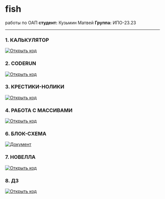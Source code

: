 # fish
работы по ОАП
**студент:** Кузьмин Матвей
**Группа:** ИПО-23.23  

---


### 1. КАЛЬКУЛЯТОР
[![Открыть код](https://img.shields.io/badge/Код-calkuleter-blue)](https://github.com/matthew6911/fish/tree/main/calkuleter)


### 2. CODERUN
[![Открыть код](https://img.shields.io/badge/Код-CodeRun-green)](https://github.com/matthew6911/fish/tree/main/coderun)


### 3. КРЕСТИКИ-НОЛИКИ
[![Открыть код](https://img.shields.io/badge/Код-КРЕСТИКИ--НОЛИКИ-red)](https://github.com/matthew6911/fish/tree/main/my%20novella%231)


### 4. РАБОТА С МАССИВАМИ
[![Открыть код](https://img.shields.io/badge/Код-массивы-orange)](https://github.com/matthew6911/fish/tree/main/%D0%BC%D0%B0%D1%81%D1%81%D0%B8%D0%B2)


### 6. БЛОК-СХЕМА
[![Документ](https://img.shields.io/badge/Документ-БЛОК--СХЕМА-yellow)](https://github.com/matthew6911/fish/blob/main/%D0%91%D0%9B%D0%9E%D0%9A-%D0%A1%D0%A5%D0%95%D0%9C%D0%AB.docx)


### 7. НОВЕЛЛА
[![Открыть код](https://img.shields.io/badge/Код-Новелла-red)](https://github.com/matthew6911/fish/tree/main/my%20novella%231)


### 8. ДЗ
[![Открыть код](https://img.shields.io/badge/Код-ДЗ-orange)](https://github.com/matthew6911/fish/tree/main/%D0%94%D0%97)
